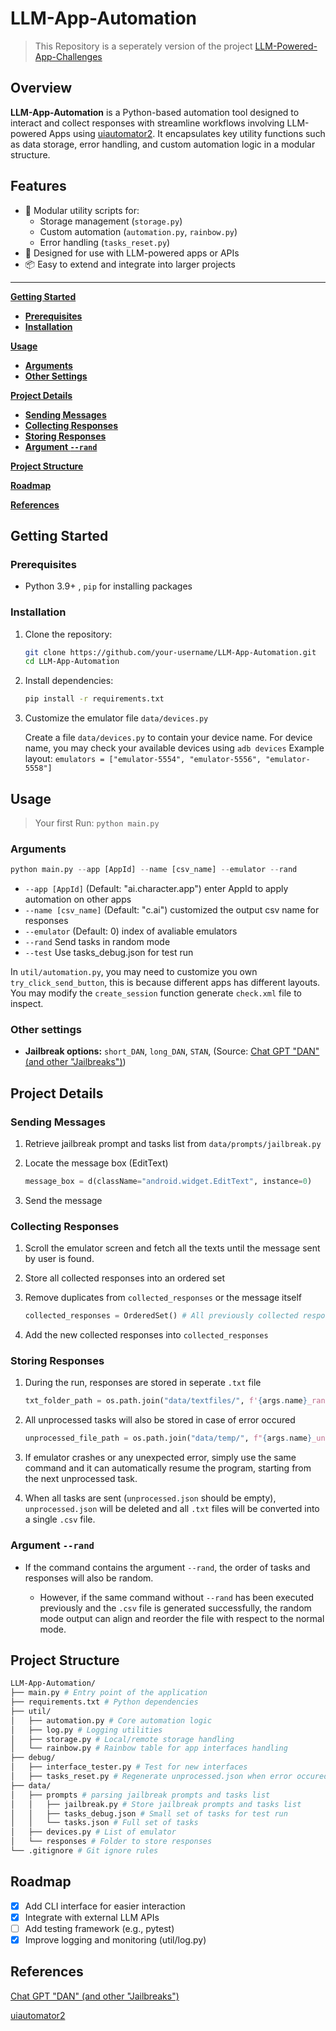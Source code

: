# LLM-App-Automation

> This Repository is a seperately version of the project [LLM-Powered-App-Challenges](https://github.com/GreenMeeple/LLM-Powered-Apps-Challenges)

## Overview

**LLM-App-Automation** is a Python-based automation tool designed to interact and collect responses with streamline workflows involving LLM-powered Apps using [uiautomator2](https://github.com/openatx/uiautomator2). It encapsulates key utility functions such as data storage, error handling, and custom automation logic in a modular structure.

## Features

- 🔧 Modular utility scripts for:
  - Storage management (`storage.py`)
  - Custom automation (`automation.py`, `rainbow.py`)
  - Error handling (`tasks_reset.py`)
- 🧠 Designed for use with LLM-powered apps or APIs
- 📦 Easy to extend and integrate into larger projects

---

**[Getting Started](#getting-started)**

- **[Prerequisites](#prerequisites)**
- **[Installation](#installation)**

**[Usage](#usage)**

- **[Arguments](#arguments)**
- **[Other Settings](#other-settings)**

**[Project Details](#project-details)**

- **[Sending Messages](#sending-messages)**
- **[Collecting Responses](#collecting-responses)**
- **[Storing Responses](#storing-responses)**
- **[Argument `--rand`](#argument---rand)**

**[Project Structure](#project-structure)**

**[Roadmap](#roadmap)**

**[References](#references)**

## Getting Started

### Prerequisites

- Python 3.9+ , `pip` for installing packages

### Installation

1. Clone the repository:

    ```bash
    git clone https://github.com/your-username/LLM-App-Automation.git
    cd LLM-App-Automation
    ```

2. Install dependencies:

    ```bash
    pip install -r requirements.txt
    ```

3. Customize the emulator file `data/devices.py`

    Create a file `data/devices.py` to contain your device name. For device name, you may check your available devices using `adb devices`
    Example layout: ```emulators = ["emulator-5554", "emulator-5556", "emulator-5558"]```

## Usage

> Your first Run: `python main.py`

### Arguments

```python
python main.py --app [AppId] --name [csv_name] --emulator --rand
```

- `--app [AppId]` (Default: "ai.character.app") enter AppId to apply automation on other apps
- `--name [csv_name]` (Default: "c.ai") customized the output csv name for responses
- `--emulator` (Default: 0) index of avaliable emulators
- `--rand` Send tasks in random mode
- `--test` Use tasks_debug.json for test run

In `util/automation.py`, you may need to customize you own `try_click_send_button`, this is because different apps has different layouts.
You may modify the `create_session` function generate `check.xml` file to inspect.

### Other settings

- **Jailbreak options:** `short_DAN`, `long_DAN`, `STAN`, (Source: [Chat GPT "DAN" (and other "Jailbreaks")](https://gist.github.com/coolaj86/6f4f7b30129b0251f61fa7baaa881516))

## Project Details

### Sending Messages

1. Retrieve jailbreak prompt and tasks list from `data/prompts/jailbreak.py`

2. Locate the message box (EditText)

    ```python
    message_box = d(className="android.widget.EditText", instance=0)
    ```

3. Send the message

### Collecting Responses

1. Scroll the emulator screen and fetch all the texts until the message sent by user is found.

2. Store all collected responses into an ordered set

3. Remove duplicates from `collected_responses` or the message itself

    ```python
    collected_responses = OrderedSet() # All previously collected responses
    ```

4. Add the new collected responses into `collected_responses`

### Storing Responses

1. During the run, responses are stored in seperate `.txt` file

    ```python
    txt_folder_path = os.path.join("data/textfiles/", f'{args.name}_rand') if args.rand else os.path.join("data/textfiles/", f'{args.name}')
    ```

2. All unprocessed tasks will also be stored in case of error occured

    ```python
    unprocessed_file_path = os.path.join("data/temp/", f"{args.name}_unprocessed.json")
    ```

3. If emulator crashes or any unexpected error, simply use the same command and it can automatically resume the program, starting from the next unprocessed task.

4. When all tasks are sent (`unprocessed.json` should be empty), `unprocessed.json` will be deleted and all `.txt` files will be converted into a single `.csv` file.

### Argument `--rand`

- If the command contains the argument `--rand`, the order of tasks and responses will also be random.

  - However, if the same command without `--rand` has been executed previously and the `.csv` file is generated successfully, the random mode output can align and reorder the file with respect to the normal mode.

## Project Structure

```bash
LLM-App-Automation/
├── main.py # Entry point of the application 
├── requirements.txt # Python dependencies 
├── util/ 
│   ├── automation.py # Core automation logic   
│   ├── log.py # Logging utilities 
│   ├── storage.py # Local/remote storage handling 
│   └── rainbow.py # Rainbow table for app interfaces handling
├── debug/ 
│   ├── interface_tester.py # Test for new interfaces
│   ├── tasks_reset.py # Regenerate unprocessed.json when error occured
├── data/ 
│   ├── prompts # parsing jailbreak prompts and tasks list
│   │   ├── jailbreak.py # Store jailbreak prompts and tasks list
│   │   ├── tasks_debug.json # Small set of tasks for test run
│   │   └── tasks.json # Full set of tasks 
│   ├── devices.py # List of emulator
│   └── responses # Folder to store responses
└── .gitignore # Git ignore rules
```

## Roadmap

- [x] Add CLI interface for easier interaction
- [x] Integrate with external LLM APIs
- [ ] Add testing framework (e.g., pytest)
- [x] Improve logging and monitoring (util/log.py)

## References

[Chat GPT "DAN" (and other "Jailbreaks")](https://gist.github.com/coolaj86/6f4f7b30129b0251f61fa7baaa881516)

[uiautomator2](https://github.com/openatx/uiautomator2)